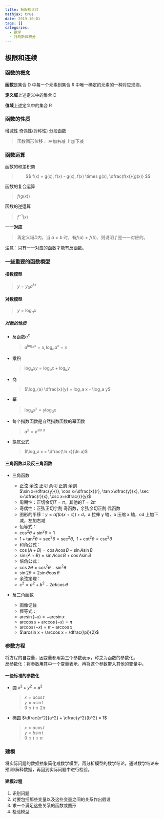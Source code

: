 ```yaml
---
title: 极限和连续
mathjax: true
date: 2019-10-01
tags: []
categories:
  - 数学
  - 托马斯微积分
---
```


## 极限和连续

### 函数的概念

**函数**是集合 D 中每一个元素到集合 R 中唯一确定的元素的一种对应规则。

**定义域**上述定义中的集合 D

**值域**上述定义中的集合 R

### 函数的性质

增减性 奇偶性(对称性) 分段函数

> 函数图形位移：
> 左加右减 上加下减

### 函数运算

函数的和差积商

> $$
> f(x) + g(x),
> f(x) - g(x),
> f(x) \times g(x),
> \dfrac{f(x)}{g(x)}
> $$

函数的复合运算

> $f(g(x))$

函数的逆运算

> $f^{-1}(x)$

**一一对应**

> 再定义域$D$内，当 $a \ne b$ 时，有$f(a) \ne f(b)$，则说明 $f$ 是一一对应的。

注意：只有一一对应的函数才能有反函数。

### 一些重要的函数模型

#### 指数模型

> $y = y_{0}a^{kx}$

#### 对数模型

> $y = \log_{a}x$

##### 对数的性质

- 反函数$a^{x}$

  > $a^{\log_{a}x} = x, \log_{a}a^{x} = x$

- 乘积

  > $\log_{a}xy = \log_{a}x + \log_{a}y$

- 商

  > $\log_{a} \dfrac{x}{y} = log_a x - \log_a y$

- 幂

  > $\log_a x^y = y \log_a x$

- 每个指数函数是自然指数函数的幂函数

  > $a^x = e^{x\ln a}$

- 换底公式
  > $\log_a x = \dfrac{\ln x}{\ln a}$

#### 三角函数以及反三角函数

- 三角函数

  - 正弦 余弦 正切 余切 正割 余割  
    $\sin x=\dfrac{y}{r}, \cos x=\dfrac{x}{r}, \tan x\dfrac{y}{x}, \sec x=\dfrac{r}{x}, \csc x=\dfrac{r}{y}$
  - 周期性：正切余切$T=\pi$，其他的$T=2\pi$
  - 奇偶性：正弦正切余割 奇函数，余弦余切正割 偶函数
  - 图形的平移：$y = af(b(x+c)) + d$，a 拉伸 y 轴，b 压缩 x 轴，cd 上加下减，左加右减
  - 恒等式：
  - $\cos^2 \theta + \sin^2 \theta = 1$
  - $1 + \tan^2 \theta = \sec^2 \theta = \sec^2 \theta,\ \ 1 + \cot^2 \theta = \csc^2 \theta$
  - 和角公式：
  - $\cos(A + B) = \cos A \cos B - \sin A \sin B$
  - $\sin(A + B) = \sin A \cos B + \cos A \sin B$
  - 倍角公式：
  - $\cos2 \theta = \cos^2 \theta - \sin^2 \theta$
  - $\sin2 \theta = 2\sin \theta \cos \theta$
  - 余弦定理：
  - $c^2 = a^2 + b^2 - 2ab\cos \theta$

- 反三角函数
  - 图像记住
  - 恒等式：
  - $\arcsin(-x) = - \arcsin x$
  - $\arccos x + \arccos (-x) = \pi$
  - $\arccos (-x) = \pi - \arccos x$
  - $\arcsin x + \arccos x = \dfrac{\pi}{2}$

### 参数方程

将方程的自变量，因变量都用第三个参数表示，称之为函数的参数化。  
反参数化：将参数用其中一个变量表示，再将这个参数带入其他的变量中。

#### 一些标准的参数化

- 圆 $x^2 + y^2 = a^2$
  > $x = a\cos t$  
  > $y = a\sin t$  
  > $0 \le t \le 2\pi$
- 椭圆 $\dfrac{x^2}{a^2} + \dfrac{y^2}{b^2} = 1$
  > $x = a\cos t$  
  > $y = b\sin t$  
  > $0 \le t \le \pi$

### 建模

将实际问题的数据抽象简化成数学模型，再分析模型的数学结论，通过数学结论来预测/解释数据，再回到实际问题中进行检验。

#### 建模过程

1. 识别问题
2. 对要包括那些变量以及这些变量之间的关系作出假设
3. 求一个满足这些关系的函数或图形
4. 检验模型
